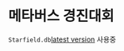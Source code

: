 # 메타버스 경진대회
`Starfield.db`[latest version](https://github.com/2021-metaverse-developer-contest/coU_crawling/releases/latest) 사용중